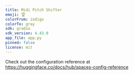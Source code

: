 ```yaml
---
title: Midi Pitch Shifter
emoji: 🏆
colorFrom: indigo
colorTo: gray
sdk: gradio
sdk_version: 4.43.0
app_file: app.py
pinned: false
license: mit
---
```


Check out the configuration reference at https://huggingface.co/docs/hub/spaces-config-reference